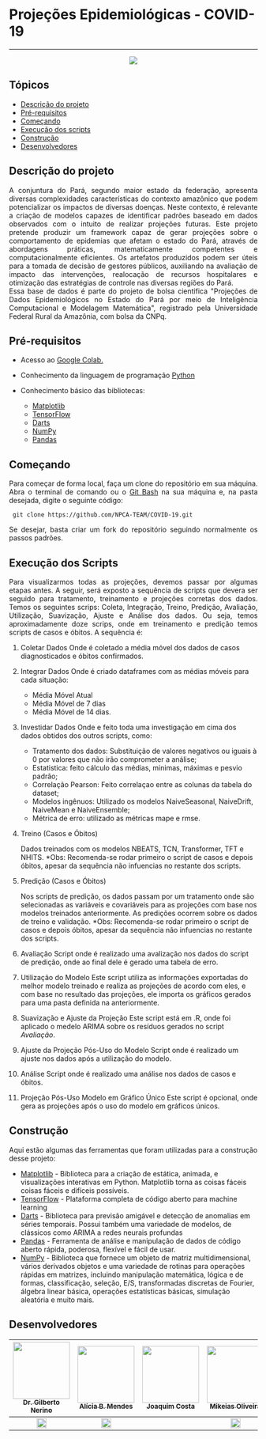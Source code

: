 # Projeções Epidemiológicas - COVID-19

<hr>

<p align="center">
   <img src="http://img.shields.io/static/v1?label=STATUS&message=EM%20DESENVOLVIMENTO&color=RED&style=for-the-badge"/>
</p>

## Tópicos

- [Descrição do projeto](#descrição-do-projeto)
- [Pré-requisitos](#pré-requisitos)
- [Começando](#começando)
- [Execução dos scripts](#execução-dos-scripts)
- [Construção](#construção)
- [Desenvolvedores](#desenvolvedores)

## Descrição do projeto

<p align="justify">
A conjuntura do Pará, segundo maior estado da federação, apresenta diversas complexidades características do contexto amazônico que podem potencializar os impactos de diversas doenças. Neste contexto, é relevante a criação de modelos capazes de identificar padrões baseado em dados observados com o intuito de realizar projeções futuras. Este projeto pretende produzir um framework capaz de gerar projeções sobre o comportamento de epidemias que afetam o estado do Pará, através de abordagens práticas, matematicamente competentes e computacionalmente eficientes. Os artefatos produzidos podem ser úteis para a tomada de decisão de gestores públicos, auxiliando na avaliação de impacto das intervenções, realocação de recursos hospitalares e otimização das estratégias de controle nas diversas regiões do Pará. <br> Essa base de dados é parte do projeto de bolsa cientifica "Projeções de Dados Epidemiológicos no Estado do Pará por meio de Inteligência Computacional e Modelagem Matemática", registrado pela Universidade Federal Rural da Amazônia, com bolsa da CNPq.

</p>

## Pré-requisitos

- Acesso ao <a href="https://colab.research.google.com/">Google Colab.</a>
- Conhecimento da linguagem de programação <a href="https://www.python.org/">Python</a>

- Conhecimento básico das bibliotecas:
  - <a href="https://matplotlib.org/">Matplotlib</a>
  - <a href="https://www.tensorflow.org/">TensorFlow</a>
  - <a href="https://unit8co.github.io/darts/">Darts</a>
  - <a href="https://numpy.org/">NumPy</a>
  - <a href="https://pandas.pydata.org/">Pandas</a>

## Começando

<p align="justify">
Para começar de forma local, faça um clone do repositório em sua máquina. <br>
Abra o terminal de comando ou o <a href="https://git-scm.com/">Git Bash</a> na sua máquina e, na pasta desejada, digite o seguinte código:
    <pre><code class="html"> git clone https://github.com/NPCA-TEAM/COVID-19.git</code></pre>
</p>

<p align="justify">
Se desejar, basta criar um fork do repositório seguindo normalmente os passos padrões.</p>

## Execução dos Scripts

<p align="justify">
Para visualizarmos todas as projeções, devemos passar por algumas etapas antes.
A seguir, será exposto a sequência de scripts que devera ser seguido para tratamento, treinamento e projeções corretas dos dados.
Temos os seguintes scrips: Coleta, Integração, Treino, Predição, Avaliação, Utilização, Suavização, Ajuste e Análise dos dados. Ou seja, temos aproximadamente doze scrips, onde em treinamento e predição temos scripts de casos e óbitos. A sequência é:

1. Coletar Dados
   Onde é coletado a média móvel dos dados de casos diagnosticados e óbitos confirmados.
   <br>
2. Integrar Dados
   Onde é criado dataframes com as médias móveis para cada situação:

   - Média Móvel Atual
   - Média Móvel de 7 dias
   - Média Móvel de 14 dias.
     <br>

3. Investidar Dados
   Onde e feito toda uma investigação em cima dos dados obtidos dos outros scripts, como:

   - Tratamento dos dados: Substituição de valores negativos ou iguais à 0 por valores que não irão comprometer a análise;
   - Estatistica: feito cálculo das médias, minimas, máximas e pesvio padrão;
   - Correlação Pearson: Feito correlaçao entre as colunas da tabela do dataset;
   - Modelos ingênuos: Utilizado os modelos NaiveSeasonal, NaiveDrift, NaiveMean e NaiveEnsemble;
   - Métrica de erro: utilizado as métricas mape e rmse.
     <br>

4. Treino (Casos e Óbitos)

   Dados treinados com os modelos NBEATS, TCN, Transformer, TFT e NHITS.
   \*Obs: Recomenda-se rodar primeiro o script de casos e depois óbitos, apesar da sequência não infuencias no restante dos scripts.
   <br>

5. Predição (Casos e Óbitos)

   Nos scripts de predição, os dados passam por um tratamento onde são selecionadas as variáveis e covariáveis para as projeções com base nos modelos treinados anteriormente. As predições ocorrem sobre os dados de treino e validação.
   \*Obs: Recomenda-se rodar primeiro o script de casos e depois óbitos, apesar da sequência não infuencias no restante dos scripts.
   <br>

6. Avaliação
   Script onde é realizado uma avalização nos dados do script de predição, onde ao final dele é gerado uma tabela de erro.
   <br>

7. Utilização do Modelo
   Este script utiliza as informações exportadas do melhor modelo treinado e realiza as projeções de acordo com eles, e com base no resultado das projeções, ele importa os gráficos gerados para uma pasta definida na anteriormente.
   <br>

8. Suavização e Ajuste da Projeção
   Este script está em .R, onde foi aplicado o medelo ARIMA sobre os resíduos gerados no script _Avaliação_.
   <br>

9. Ajuste da Projeção Pós-Uso do Modelo
   Script onde é realizado um ajuste nos dados após a utilização do modelo.
   <br>

10. Análise
    Script onde é realizado uma análise nos dados de casos e óbitos.
    <br>

11. Projeção Pós-Uso Modelo em Gráfico Único
    Este script é opcional, onde gera as projeções após o uso do modelo em gráficos únicos.
    <br>

</p>

## Construção

Aqui estão algumas das ferramentas que foram utilizadas para a construção desse projeto:

- <a href="https://matplotlib.org/">Matplotlib</a> - Biblioteca para a criação de estática, animada, e visualizações interativas em Python. Matplotlib torna as coisas fáceis coisas fáceis e difíceis possíveis.
- <a href="https://www.tensorflow.org/">TensorFlow</a> - Plataforma completa de código aberto para machine learning
- <a href="https://unit8co.github.io/darts/">Darts</a> - Biblioteca para previsão amigável e detecção de anomalias em séries temporais. Possui também uma variedade de modelos, de clássicos como ARIMA a redes neurais profundas
- <a href="https://pandas.pydata.org/">Pandas</a> - Ferramenta de análise e manipulação de dados de código aberto rápida, poderosa, flexível e fácil de usar.
- <a href="https://numpy.org/">NumPy</a> - Biblioteca que fornece um objeto de matriz multidimensional, vários derivados objetos e uma variedade de rotinas para operações rápidas em matrizes, incluindo manipulação matemática, lógica e de formas, classificação, seleção, E/S, transformadas discretas de Fourier, álgebra linear básica, operações estatísticas básicas, simulação aleatória e muito mais.

## Desenvolvedores

|           [<img src="https://paragominas.ufra.edu.br/images/CorpoDocente/gilberto.jpeg" width=115><br><sub>Dr. Gilberto Nerino</sub>](http://lattes.cnpq.br/8391942175575646)            |      [<img src="https://wwws.cnpq.br/cvlattesweb/pkg_util_img.show_foto?v_cod=K9780676Z0" width=115><br><sub>Alícia B. Mendes</sub>](https://lattes.cnpq.br/4828771292316532)      | [<img src="http://servicosweb.cnpq.br/wspessoa/servletrecuperafoto?tipo=1&id=K2408793D1" width=115><br><sub>Joaquim Costa</sub>](http://lattes.cnpq.br/0418295439393273) |              [<img src="https://avatars.githubusercontent.com/u/85235525?v=4" width=115><br><sub>Mikeias Oliveira</sub>](http://lattes.cnpq.br/9470698401889614)               |       [<img src="http://servicosweb.cnpq.br/wspessoa/servletrecuperafoto?tipo=1&id=K2161688T6" width=115><br><sub>Paulo Victor</sub>](http://lattes.cnpq.br/7930746516350512)       |     [<img src="http://servicosweb.cnpq.br/wspessoa/servletrecuperafoto?tipo=1&id=K9472509J4" width=115><br><sub>Vitor Nunes</sub>](http://lattes.cnpq.br/4531077583660245)      |
| :--------------------------------------------------------------------------------------------------------------------------------------------------------------------------------------: | :--------------------------------------------------------------------------------------------------------------------------------------------------------------------------------: | :----------------------------------------------------------------------------------------------------------------------------------------------------------------------: | :----------------------------------------------------------------------------------------------------------------------------------------------------------------------------: | :---------------------------------------------------------------------------------------------------------------------------------------------------------------------------------: | :-----------------------------------------------------------------------------------------------------------------------------------------------------------------------------: |
| <a href="https://github.com/NPCA-TEAM/COVID-19" target="_blank"><img height="20em" src="https://img.shields.io/badge/GitHub-100000?style=for-the-badge&logo=github&logoColor=white"></a> | <a href="https://github.com/aliciamendes" target="_blank"><img height="20em" src="https://img.shields.io/badge/GitHub-100000?style=for-the-badge&logo=github&logoColor=white"></a> |                                                                                                                                                                          | <a href="https://github.com/xpcosmos" target="_blank"><img height="20em" src="https://img.shields.io/badge/GitHub-100000?style=for-the-badge&logo=github&logoColor=white"></a> | <a href="https://github.com/VictorCunhali" target="_blank"><img height="20em" src="https://img.shields.io/badge/GitHub-100000?style=for-the-badge&logo=github&logoColor=white"></a> | <a href="https://github.com/iWizardXV" target="_blank"><img height="20em" src="https://img.shields.io/badge/GitHub-100000?style=for-the-badge&logo=github&logoColor=white"></a> |
